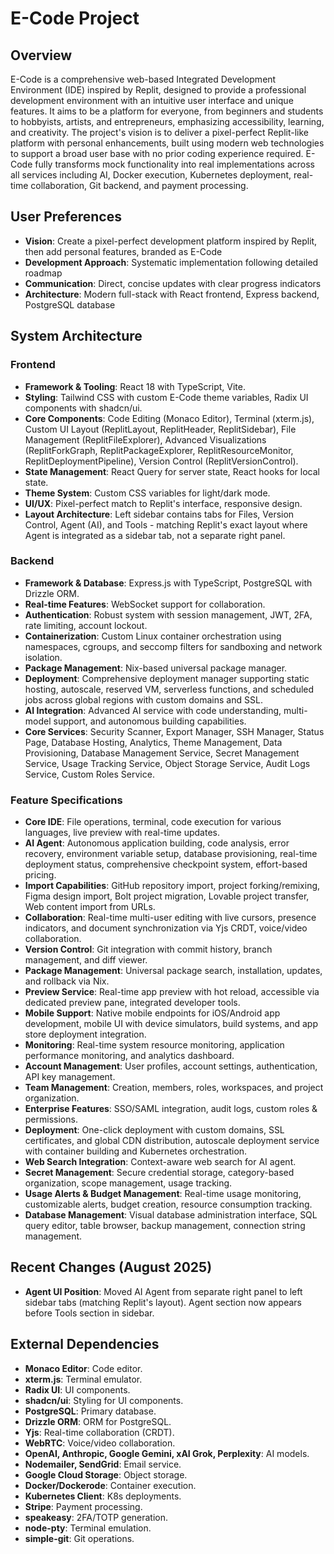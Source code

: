 # E-Code Project

## Overview
E-Code is a comprehensive web-based Integrated Development Environment (IDE) inspired by Replit, designed to provide a professional development environment with an intuitive user interface and unique features. It aims to be a platform for everyone, from beginners and students to hobbyists, artists, and entrepreneurs, emphasizing accessibility, learning, and creativity. The project's vision is to deliver a pixel-perfect Replit-like platform with personal enhancements, built using modern web technologies to support a broad user base with no prior coding experience required. E-Code fully transforms mock functionality into real implementations across all services including AI, Docker execution, Kubernetes deployment, real-time collaboration, Git backend, and payment processing.

## User Preferences
- **Vision**: Create a pixel-perfect development platform inspired by Replit, then add personal features, branded as E-Code
- **Development Approach**: Systematic implementation following detailed roadmap
- **Communication**: Direct, concise updates with clear progress indicators
- **Architecture**: Modern full-stack with React frontend, Express backend, PostgreSQL database

## System Architecture

### Frontend
- **Framework & Tooling**: React 18 with TypeScript, Vite.
- **Styling**: Tailwind CSS with custom E-Code theme variables, Radix UI components with shadcn/ui.
- **Core Components**: Code Editing (Monaco Editor), Terminal (xterm.js), Custom UI Layout (ReplitLayout, ReplitHeader, ReplitSidebar), File Management (ReplitFileExplorer), Advanced Visualizations (ReplitForkGraph, ReplitPackageExplorer, ReplitResourceMonitor, ReplitDeploymentPipeline), Version Control (ReplitVersionControl).
- **State Management**: React Query for server state, React hooks for local state.
- **Theme System**: Custom CSS variables for light/dark mode.
- **UI/UX**: Pixel-perfect match to Replit's interface, responsive design.
- **Layout Architecture**: Left sidebar contains tabs for Files, Version Control, Agent (AI), and Tools - matching Replit's exact layout where Agent is integrated as a sidebar tab, not a separate right panel.

### Backend
- **Framework & Database**: Express.js with TypeScript, PostgreSQL with Drizzle ORM.
- **Real-time Features**: WebSocket support for collaboration.
- **Authentication**: Robust system with session management, JWT, 2FA, rate limiting, account lockout.
- **Containerization**: Custom Linux container orchestration using namespaces, cgroups, and seccomp filters for sandboxing and network isolation.
- **Package Management**: Nix-based universal package manager.
- **Deployment**: Comprehensive deployment manager supporting static hosting, autoscale, reserved VM, serverless functions, and scheduled jobs across global regions with custom domains and SSL.
- **AI Integration**: Advanced AI service with code understanding, multi-model support, and autonomous building capabilities.
- **Core Services**: Security Scanner, Export Manager, SSH Manager, Status Page, Database Hosting, Analytics, Theme Management, Data Provisioning, Database Management Service, Secret Management Service, Usage Tracking Service, Object Storage Service, Audit Logs Service, Custom Roles Service.

### Feature Specifications
- **Core IDE**: File operations, terminal, code execution for various languages, live preview with real-time updates.
- **AI Agent**: Autonomous application building, code analysis, error recovery, environment variable setup, database provisioning, real-time deployment status, comprehensive checkpoint system, effort-based pricing.
- **Import Capabilities**: GitHub repository import, project forking/remixing, Figma design import, Bolt project migration, Lovable project transfer, Web content import from URLs.
- **Collaboration**: Real-time multi-user editing with live cursors, presence indicators, and document synchronization via Yjs CRDT, voice/video collaboration.
- **Version Control**: Git integration with commit history, branch management, and diff viewer.
- **Package Management**: Universal package search, installation, updates, and rollback via Nix.
- **Preview Service**: Real-time app preview with hot reload, accessible via dedicated preview pane, integrated developer tools.
- **Mobile Support**: Native mobile endpoints for iOS/Android app development, mobile UI with device simulators, build systems, and app store deployment integration.
- **Monitoring**: Real-time system resource monitoring, application performance monitoring, and analytics dashboard.
- **Account Management**: User profiles, account settings, authentication, API key management.
- **Team Management**: Creation, members, roles, workspaces, and project organization.
- **Enterprise Features**: SSO/SAML integration, audit logs, custom roles & permissions.
- **Deployment**: One-click deployment with custom domains, SSL certificates, and global CDN distribution, autoscale deployment service with container building and Kubernetes orchestration.
- **Web Search Integration**: Context-aware web search for AI agent.
- **Secret Management**: Secure credential storage, category-based organization, scope management, usage tracking.
- **Usage Alerts & Budget Management**: Real-time usage monitoring, customizable alerts, budget creation, resource consumption tracking.
- **Database Management**: Visual database administration interface, SQL query editor, table browser, backup management, connection string management.

## Recent Changes (August 2025)
- **Agent UI Position**: Moved AI Agent from separate right panel to left sidebar tabs (matching Replit's layout). Agent section now appears before Tools section in sidebar.

## External Dependencies
- **Monaco Editor**: Code editor.
- **xterm.js**: Terminal emulator.
- **Radix UI**: UI components.
- **shadcn/ui**: Styling for UI components.
- **PostgreSQL**: Primary database.
- **Drizzle ORM**: ORM for PostgreSQL.
- **Yjs**: Real-time collaboration (CRDT).
- **WebRTC**: Voice/video collaboration.
- **OpenAI, Anthropic, Google Gemini, xAI Grok, Perplexity**: AI models.
- **Nodemailer, SendGrid**: Email service.
- **Google Cloud Storage**: Object storage.
- **Docker/Dockerode**: Container execution.
- **Kubernetes Client**: K8s deployments.
- **Stripe**: Payment processing.
- **speakeasy**: 2FA/TOTP generation.
- **node-pty**: Terminal emulation.
- **simple-git**: Git operations.